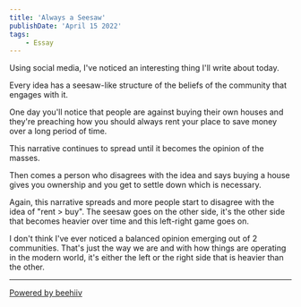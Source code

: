 ```yaml
---
title: 'Always a Seesaw'
publishDate: 'April 15 2022'
tags:
    - Essay
---
```

Using social media, I've noticed an interesting thing I'll write about today.

Every idea has a seesaw-like structure of the beliefs of the community that engages with it.

One day you'll notice that people are against buying their own houses and they're preaching how you should always rent your place to save money over a long period of time.

This narrative continues to spread until it becomes the opinion of the masses.

Then comes a person who disagrees with the idea and says buying a house gives you ownership and you get to settle down which is necessary.

Again, this narrative spreads and more people start to disagree with the idea of "rent > buy". The seesaw goes on the other side, it's the other side that becomes heavier over time and this left-right game goes on.

I don't think I've ever noticed a balanced opinion emerging out of 2 communities. That's just the way we are and with how things are operating in the modern world, it's either the left or the right side that is heavier than the other.

  


---

[Powered by beehiiv](https://www.beehiiv.com/?utm_campaign=bcbae553-7dc9-4e28-9d40-840128d67925&utm_medium=post_rss&utm_source=superbold)